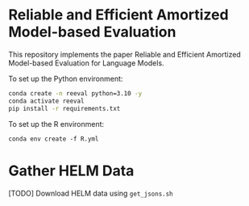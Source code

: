 # Reliable and Efficient Amortized Model-based Evaluation

This repository implements the paper Reliable and Efficient Amortized Model-based Evaluation for Language Models. 

To set up the Python environment:
```bash
conda create -n reeval python=3.10 -y
conda activate reeval
pip install -r requirements.txt
```

To set up the R environment:
```
conda env create -f R.yml
```









# Gather HELM Data

[TODO] Download HELM data using `get_jsons.sh`

